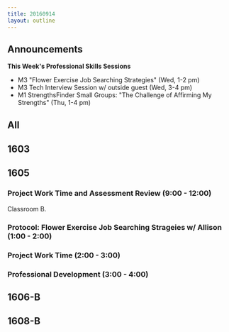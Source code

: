 ```yaml
---
title: 20160914
layout: outline
---
```


## Announcements
**This Week's Professional Skills Sessions**  

* M3 "Flower Exercise Job Searching Strategies" (Wed, 1-2 pm)  
* M3 Tech Interview Session w/ outside guest (Wed, 3-4 pm)  
* M1 StrengthsFinder Small Groups: "The Challenge of Affirming My Strengths" (Thu, 1-4 pm)  

## All

## 1603


## 1605

### Project Work Time and Assessment Review (9:00 - 12:00)

Classroom B.

### Protocol: Flower Exercise Job Searching Strageies w/ Allison (1:00 - 2:00)

### Project Work Time (2:00 - 3:00)

### Professional Development (3:00 - 4:00)

## 1606-B


## 1608-B
